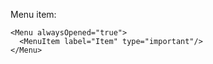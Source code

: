 Menu item:

    <Menu alwaysOpened="true">
      <MenuItem label="Item" type="important"/>
    </Menu>
